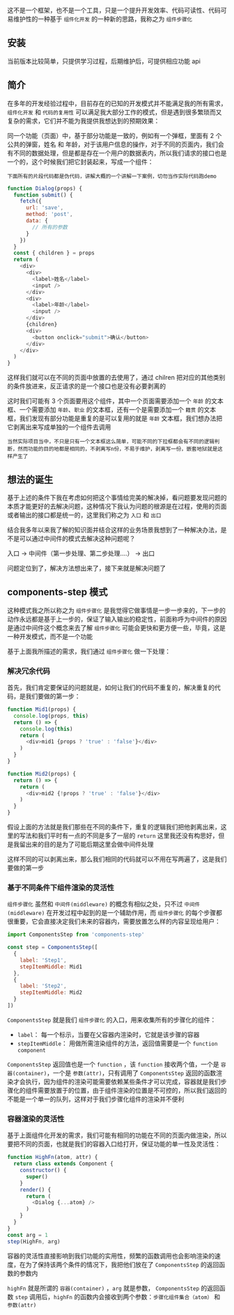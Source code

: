 这不是一个框架，也不是一个工具，只是一个提升开发效率、代码可读性、代码可易维护性的一种基于 `组件化开发` 的一种新的思路，我称之为 `组件步骤化`

## 安装

当前版本比较简单，只提供学习过程，后期维护后，可提供相应功能 api
## 简介

在多年的开发经验过程中，目前存在的已知的开发模式并不能满足我的所有需求，`组件化开发` 和 `代码的复用性` 可以满足我大部分工作的模式，但是遇到很多繁琐而又复杂的需求，它们并不能为我提供我想达到的预期效果：

同一个功能（页面）中，基于部分功能是一致的，例如有一个弹框，里面有 2 个公共的弹窗，姓名 和 年龄，对于该用户信息的操作，对于不同的页面内，我们会有不同的数据处理，但是都是存在一个用户的数据表内，所以我们请求的接口也是一个的，这个时候我们把它封装起来，写成一个组件：

```下面所有的片段代码都是伪代码，讲解大概的一个讲解一下案例，切勿当作实际代码跑demo```

```js
function Dialog(props) {
  function submit() {
    fetch({
      url: 'save',
      method: 'post',
      data: {
        // 所有的参数
      }
    })
  }
  const { children } = props
  return (
    <div>
      <div>
        <label>姓名</label>
        <input />
      </div>
      <div>
        <label>年龄</label>
        <input />
      </div>
      {children}
      <div>
        <button onclick="submit">确认</button>
      </div>
    </div>
  )
}
```

这样我们就可以在不同的页面中放置的去使用了，通过 chilren 把对应的其他类别的条件放进来，反正请求的是一个接口也是没有必要剥离的

这时我们可能有 3 个页面要用这个组件，其中一个页面需要添加一个 `年龄` 的文本框、一个需要添加 `年龄`、`职业` 的文本框，还有一个是需要添加一个 `籍贯` 的文本框，我们发现有部分功能是重复的是可以复用的就是 `年龄` 文本框，我们想办法把它剥离出来写成单独的一个组件去调用

```当然实际项目当中，不只是只有一个文本框这么简单，可能不同的下拉框都会有不同的逻辑判断，然而功能的目的地都是相同的，不剥离写n份，不易于维护，剥离写一份，嵌套地狱就是这样产生了```

## 想法的诞生

基于上述的条件下我在考虑如何把这个事情给完美的解决掉，看问题要发现问题的本质才能更好的去解决问题，这种情况下我认为问题的根源是在过程，使用的页面或者输出的接口都是统一的，这里我们称之为 `入口` 和 `出口`

结合我多年以来我了解的知识面并结合这样的业务场景我想到了一种解决办法，是不是可以通过中间件的模式去解决这种问题呢？

入口 -> 中间件（第一步处理、第二步处理....） -> 出口

问题定位到了，解决方法想出来了，接下来就是解决问题了

## components-step 模式

这种模式我之所以称之为 `组件步骤化` 是我觉得它做事情是一步一步来的，下一步的动作永远都是基于上一步的，保证了输入输出的稳定性，前面称呼为中间件的原因是通过中间件这个概念来去了解 `组件步骤化` 可能会更快和更方便一些，毕竟，这是一种开发模式，而不是一个功能

基于上面我所描述的需求，我们通过 `组件步骤化` 做一下处理：

### 解决冗余代码

首先，我们肯定要保证的问题就是，如何让我们的代码不重复的，解决重复的代码，是我们要做的第一步：

```js
function Mid1(props) {
  console.log(props, this)
  return () => {
    console.log(this)
    return (
      <div>mid1 {props ? 'true' : 'false'}</div>
    )
  }
}

function Mid2(props) {
  return () => {
    return (
      <div>mid2 {!props ? 'true' : 'false'}</div>
    )
  }
}
```

假设上面的方法就是我们那些在不同的条件下，重复的逻辑我们把他剥离出来，这里的写法和我们平时有一点的不同是多了一层的 `return` 这里我还没有构思好，但是我留出来的目的是为了可能后期这里会做中间件处理

这样不同的可以剥离出来，那么我们相同的代码就可以不用在写两遍了，这是我们要做的第一步

### 基于不同条件下组件渲染的灵活性

`组件步骤化` 虽然和 `中间件(middleware)` 的概念有相似之处，只不过 `中间件(middleware)` 在开发过程中起到的是一个辅助作用，而 `组件步骤化` 的每个步骤都很重要，它会直接决定我们未来的容器内，需要放置怎么样的内容呈现给用户：

```js
import ComponentsStep from 'components-step'

const step = ComponentsStep([
  {
    label: 'Step1',
    stepItemMiddle: Mid1
  },
  {
    label: 'Step2',
    stepItemMiddle: Mid2
  }
])
```

`ComponentsStep` 就是我们 `组件步骤化` 的入口，用来收集所有的步骤化的组件：

 - `label`： 每一个标示，当要在父容器内渲染时，它就是该步骤的容器
 - `stepItemMiddle`： 用做所需渲染组件的方法，返回值需要是一个 `function component`

`ComponentsStep` 返回值也是一个 `function` ，该 `function` 接收两个值，一个是 `容器(container)`，一个是 `参数(attr)`，只有调用了 `ComponentsStep` 返回的函数渲染才会执行，因为组件的渲染可能需要依赖某些条件才可以完成，容器就是我们步骤化的组件需要放置于的位置，由于组件渲染的位置是不可控的，所以我们返回的不能是一个单一的队列，这样对于我们步骤化组件的渲染并不便利

### 容器渲染的灵活性

基于上面组件化开发的需求，我们可能有相同的功能在不同的页面内做渲染，所以要把不同的页面，也就是我们的容器入口给打开，保证功能的单一性及灵活性：

```js
function HighFn(atom, attr) {
  return class extends Component {
    constructor() {
      super()
    }
    render() {
      return (
        <Dialog {...atom} />
      )
    }
  }
}
const arg = 1
step(HighFn, arg)
```

容器的灵活性直接影响到我们功能的实用性，频繁的函数调用也会影响渲染的速度，在为了保持该两个条件的情况下，我把他们放在了 `ComponentsStep` 的返回函数的参数内

`highFn` 就是所谓的 `容器(container)` ，`arg` 就是参数， `ComponentsStep` 的返回函数 `step` 调用后，`highFn` 的函数内会接收到两个参数：`步骤化组件集合（atom）` 和 `参数(attr)`